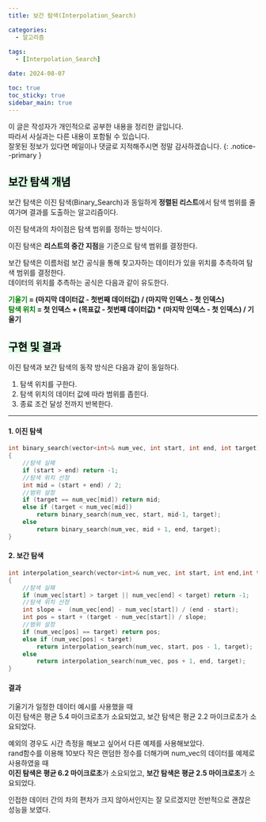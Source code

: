 ```yaml
---
title: 보간 탐색(Interpolation_Search)

categories:
  - 알고리즘
 
tags:
  - [Interpolation_Search]

date: 2024-08-07

toc: true
toc_sticky: true
sidebar_main: true
---
```


이 글은 작성자가 개인적으로 공부한 내용을 정리한 글입니다. <br>
따라서 사실과는 다른 내용이 포함될 수 있습니다.  <br>
잘못된 정보가 있다면 메일이나 댓글로 지적해주시면 정말 감사하겠습니다.
{: .notice--primary }


## <mark style = "background-color : #dcffe4"> 보간 탐색 개념

보간 탐색은 이진 탐색(Binary_Search)과 동일하게 **정렬된 리스트**에서 탐색 범위를 줄여가며 결과를 도출하는 알고리즘이다. <br>

이진 탐색과의 차이점은 탐색 범위를 정하는 방식이다.<br>

이진 탐색은 **리스트의 중간 지점**을 기준으로 탐색 범위를 결정한다.

보간 탐색은 이름처럼 보간 공식을 통해 찾고자하는 데이터가 있을 위치를 추측하여 탐색 범위를 결정한다.<br>
데이터의 위치를 추측하는 공식은 다음과 같이 유도한다.<br>

**<font color= 'green'>기울기</font> = (마지막 데이터값 - 첫번째 데이터값) / (마지막 인덱스 - 첫 인덱스)** <br>
**<font color= 'green'>탐색 위치</font> = 첫 인덱스 + (목표값 - 첫번째 데이터값) * (마지막 인덱스 - 첫 인덱스) / 기울기** <br>


## <mark style = "background-color : #dcffe4"> 구현 및 결과

이진 탐색과 보간 탐색의 동작 방식은 다음과 같이 동일하다.<br>
1. 탐색 위치를 구한다.
2. 탐색 위치의 데이터 값에 따라 범위를 좁힌다.
3. 종료 조건 달성 전까지 반복한다.

---

#### 1. 이진 탐색
```c++
int binary_search(vector<int>& num_vec, int start, int end, int target)
{
	//탐색 실패
	if (start > end) return -1;	
	//탐색 위치 선정
	int mid = (start + end) / 2;	
	//범위 설정
	if (target == num_vec[mid]) return mid;
	else if (target < num_vec[mid])
		return binary_search(num_vec, start, mid-1, target);
	else 
		return binary_search(num_vec, mid + 1, end, target);
}
```

#### 2. 보간 탐색
```c++
int interpolation_search(vector<int>& num_vec, int start, int end,int target)
{
	//탐색 실패
	if (num_vec[start] > target || num_vec[end] < target) return -1;
	//탐색 위치 선정
	int slope =  (num_vec[end] - num_vec[start]) / (end - start);
	int pos = start + (target - num_vec[start]) / slope;
	//범위 설정
	if (num_vec[pos] == target) return pos;
	else if (num_vec[pos] < target)
		return interpolation_search(num_vec, start, pos - 1, target);
	else 
		return interpolation_search(num_vec, pos + 1, end, target);
}
```

#### 결과
기울기가 일정한 데이터 예시를 사용했을 때<br>
이진 탐색은 평균 5.4 마이크로초가 소요되었고, 보간 탐색은 평균 2.2 마이크로초가 소요되었다.

예외의 경우도 시간 측정을 해보고 싶어서 다른 예제를 사용해보았다.<br>
rand함수를 이용해 10보다 작은 랜덤한 정수를 더해가며 num_vec의 데이터를 예제로 사용하였을 때<br>
**이진 탐색은 평균 6.2 마이크로초**가 소요되었고, **보간 탐색은 평균 2.5 마이크로초**가 소요되었다.

인접한 데이터 간의 차의 편차가 크지 않아서인지는 잘 모르겠지만 전반적으로 괜찮은 성능을 보였다.

